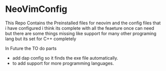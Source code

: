 # NeoVimConfig
This Repo Contains the Preinstalled files for neovim and the config files that i have configured i think its complete with all the feaeture once can need but there are some things missing like support for many other programing lang but its set for C++ completely

In Future the TO do parts
- add dap config so it finds the exe file automatically.
- to add support for more programming languages.
